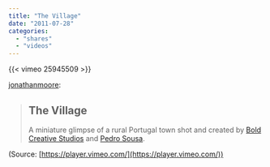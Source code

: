 ```yaml
---
title: "The Village"
date: "2011-07-28"
categories:
  - "shares"
  - "videos"
---
```


{{< vimeo 25945509 >}}

[jonathanmoore](http://jonathanmoore.com/post/8048086930/the-village):

> ## **The Village**
>
> A miniature glimpse of a rural Portugal town shot and created by [Bold Creative Studios](http://www.boldcreativestudio.com/) and [Pedro Sousa](http://www.onvisuals.com/).

(Source: [https://player.vimeo.com/](https://player.vimeo.com/))
